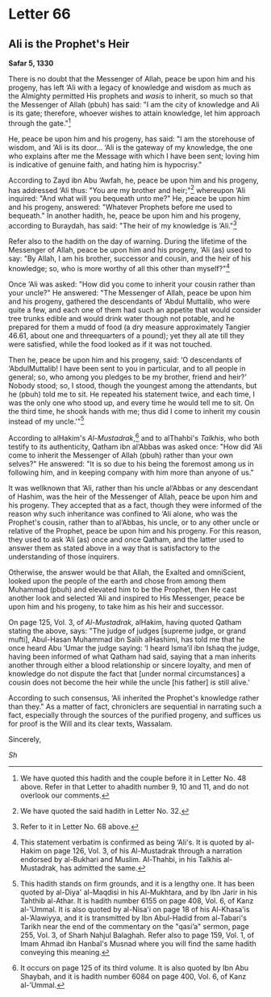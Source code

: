 Letter 66
=========

Ali is the Prophet's Heir
-------------------------

**Safar 5, 1330**

There is no doubt that the Messenger of Allah, peace be upon him and his
progeny, has left ‘Ali with a legacy of knowledge and wisdom as much as
the Almighty permitted His prophets and *wasis* to inherit, so much so
that the Messenger of Allah (pbuh) has said: "I am the city of knowledge
and Ali is its gate; therefore, whoever wishes to attain knowledge, let
him approach through the gate."[^1]

He, peace be upon him and his progeny, has said: "I am the storehouse of
wisdom, and ‘Ali is its door... ‘Ali is the gateway of my knowledge, the
one who explains after me the Message with which I have been sent;
loving him is indicative of genuine faith, and hating him is hypocrisy."

According to Zayd ibn Abu ‘Awfah, he, peace be upon him and his progeny,
has addressed ‘Ali thus: "You are my brother and heir;"[^2] whereupon
‘Ali inquired: "And what will you bequeath unto me?" He, peace be upon
him and his progeny, answered: "Whatever Prophets before me used to
bequeath." In another hadith, he, peace be upon him and his progeny,
according to Buraydah, has said: "The heir of my knowledge is ‘Ali."[^3]

Refer also to the hadith on the day of warning. During the lifetime of
the Messenger of Allah, peace be upon him and his progeny, ‘Ali (as)
used to say: "By Allah, I am his brother, successor and cousin, and the
heir of his knowledge; so, who is more worthy of all this other than
myself?"[^4]

Once ‘Ali was asked: "How did you come to inherit your cousin rather
than your uncle?" He answered: "The Messenger of Allah, peace be upon
him and his progeny, gathered the descendants of ‘Abdul Muttalib, who
were quite a few, and each one of them had such an appetite that would
consider tree trunks edible and would drink water though not potable,
and he prepared for them a mudd of food (a dry measure approximately
Tangier 46.61, about one and three­quarters of a pound); yet they all
ate till they were satisfied, while the food looked as if it was not
touched.

Then he, peace be upon him and his progeny, said: ‘O descendants of
‘Abdul­Muttalib! I have been sent to you in particular, and to all
people in general; so, who among you pledges to be my brother, friend
and heir?' Nobody stood; so, I stood, though the youngest among the
attendants, but he (pbuh) told me to sit. He repeated his statement
twice, and each time, I was the only one who stood up, and every time he
would tell me to sit. On the third time, he shook hands with me; thus
did I come to inherit my cousin instead of my uncle.'"[^5]

According to al­Hakim's *Al-Mustadrak*,[^6] and to al­Thahbi's
*Talkhis*, who both testify to its authenticity, Qatham ibn al­‘Abbas
was asked once: "How did ‘Ali come to inherit the Messenger of Allah
(pbuh) rather than your own selves?" He answered: "It is so due to his
being the foremost among us in following him, and in keeping company
with him more than anyone of us."

It was well­known that ‘Ali, rather than his uncle al­‘Abbas or any
descendant of Hashim, was the heir of the Messenger of Allah, peace be
upon him and his progeny. They accepted that as a fact, though they were
informed of the reason why such inheritance was confined to ‘Ali alone,
who was the Prophet's cousin, rather than to al­‘Abbas, his uncle, or to
any other uncle or relative of the Prophet, peace be upon him and his
progeny. For this reason, they used to ask ‘Ali (as) once and once
Qatham, and the latter used to answer them as stated above in a way that
is satisfactory to the understanding of those inquirers.

Otherwise, the answer would be that Allah, the Exalted and omni­Scient,
looked upon the people of the earth and chose from among them Muhammad
(pbuh) and elevated him to be the Prophet, then He cast another look and
selected ‘Ali and inspired to His Messenger, peace be upon him and his
progeny, to take him as his heir and successor.

On page 125, Vol. 3, of *Al-Mustadrak*, al­Hakim, having quoted Qatham
stating the above, says: "The judge of judges [supreme judge, or grand
mufti], Abul-Hasan Muhammad ibn Salih al­Hashimi, has told me that he
once heard Abu ‘Umar the judge saying: ‘I heard Isma’il ibn Ishaq the
judge, having been informed of what Qatham had said, saying that a man
inherits another through either a blood relationship or sincere loyalty,
and men of knowledge do not dispute the fact that [under normal
circumstances] a cousin does not become the heir while the uncle [his
father] is still alive.'

According to such consensus, ‘Ali inherited the Prophet's knowledge
rather than they." As a matter of fact, chroniclers are sequential in
narrating such a fact, especially through the sources of the purified
progeny, and suffices us for proof is the Will and its clear texts,
Wassalam.

Sincerely,

*Sh*

[^1]: We have quoted this hadith and the couple before it in Letter No.
48 above. Refer in that Letter to ahadith number 9, 10 and 11, and do
not overlook our comments.

[^2]: We have quoted the said hadith in Letter No. 32.

[^3]: Refer to it in Letter No. 68 above.

[^4]: This statement verbatim is confirmed as being ‘Ali's. It is quoted
by al-Hakim on page 126, Vol. 3, of his Al-Mustadrak through a narration
endorsed by al-Bukhari and Muslim. Al-Thahbi, in his Talkhis
al-Mustadrak, has admitted the same.

[^5]: This hadith stands on firm grounds, and it is a lengthy one. It
has been quoted by al-Diya' al-Maqdisi in his Al-Mukhtara, and by Ibn
Jarir in his Tahthib al-Athar. It is hadith number 6155 on page 408,
Vol. 6, of Kanz al-’Ummal. It is also quoted by al-Nisa'i on page 18 of
his Al-Khasa'is al-’Alawiyya, and it is transmitted by Ibn Abul-Hadid
from al-Tabari's Tarikh near the end of the commentary on the "qasi’a"
sermon, page 255, Vol. 3, of Sharh Nahjul Balaghah. Refer also to page
159, Vol. 1, of Imam Ahmad ibn Hanbal's Musnad where you will find the
same hadith conveying this meaning.

[^6]: It occurs on page 125 of its third volume. It is also quoted by
Ibn Abu Shaybah, and it is hadith number 6084 on page 400, Vol. 6, of
Kanz al-’Ummal.


